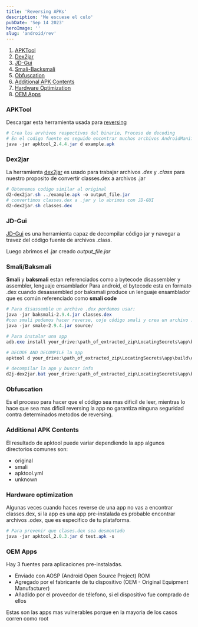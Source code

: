 ```yaml
---
title: 'Reversing APKs'
description: 'Me escuese el culo'
pubDate: 'Sep 14 2023'
heroImage: ''
slug: 'android/rev'
---
```


1. [APKTool](#apktool)
2. [Dex2jar](#dex2jar)
3. [JD-Gui](#jd-gui)
4. [Smali-Backsmali](#smalibaksmali)
5. [Obfuscation](#obfuscation)
6. [Additional APK Contents](#additional-apk-contents)
7. [Hardware Optimization](#hardware-optimization)
8. [OEM Apps](#oem-apps)

### APKTool

Descargar esta herramienta usada para [reversing](https://apktool.org/)

```powershell
# Crea los arvhivos respectivos del binario, Proceso de decoding
# En el codigo fuente es seguido encontrar muchos archivos AndroidManifest.xml en vez de uno que son combinados en uno al final del APK, hacer reversing a la app final  es mejor para examinar el archivo AndroidManifest.xml
java -jar apktool_2.4.4.jar d example.apk
```

### Dex2jar

La herramienta [dex2jar](https://github.com/pxb1988/dex2jar) es usado para trabajar archivos <i>.dex</i> y <i>.class</i> para nuestro proposito de convertir classes.dex a archivos .jar

```powershell
# Obtenemos codigo similar al original
d2-dex2jar.sh ../example.apk -o output_file.jar
# convertimos classes.dex a .jar y lo abrimos con JD-GUI
d2-dex2jar.sh classes.dex

```

### JD-Gui

[JD-Gui](https://java-decompiler.github.io/) es una herramienta capaz de decompilar código jar y navegar a travez del código fuente de archivos .class.

Luego abrimos el .jar creado <i>output_file.jar</i>

### Smali/Baksmali

**Smali** y **baksmali** estan referenciados como a bytecode disassembler y assembler, lenguaje ensamblador
Para android, el bytecode esta en formato .dex cuando desassembled por baksmali produce un lenguaje ensamblador que es común referenciado como **smali code**

```powershell
# Para disassemble un archivo .dex pordemos usar:
java -jar baksmali-2.9.4.jar classes.dex
#con smali podemos hacer reverse, coje código smali y crea un archivo .dex, combinando ambos nos permite desmontar una app, modificarla y luego montarla de nuevo, ojo que la firma no sera igual
java -jar smale-2.9.4.jar source/

# Para instalar una app
adb.exe install your_drive:\path_of_extracted_zip\LocatingSecrets\app\build\outputs\apk\app-debug.apk

# DECODE AND DECOMPILE la app
apktool d your_drive:\path_of_extracted_zip\LocatingSecrets\app\build\outputs\apk\app-debug.apk

# decompilar la app y buscar info
d2j-dex2jar.bat your_drive:\path_of_extracted_zip\LocatingSecrets\app\build\outputs\apk\app-debug.apk –o out_LocatingSecrets.jar

```

### Obfuscation

Es el proceso para hacer que el código sea mas dificil de leer, mientras lo hace que sea mas dificil reversing la app no garantiza ninguna seguridad contra determinados metodos de reversing.

### Additional APK Contents

El resultado de apktool puede variar dependiendo la app algunos directorios comunes son:

- original
- smali
- apktool.yml
- unknown

### Hardware optimization

Algunas veces cuando haces reverse de una app no vas a encontrar classes.dex, si la app es una app pre-instalada es probable encontrar archivos .odex, que es especifico de tu plataforma.

```powershell
# Para prevenir que clases.dex sea desmontado
java -jar apktool_2.0.3.jar d test.apk -s
```

### OEM Apps

Hay 3 fuentes para aplicaciones pre-instaladas.

- Enviado con AOSP (Android Open Source Project) ROM
- Agregado por el fabricante de tu dispositivo (OEM - Original Equipment Manufacturer)
- Añadido por el proveedor de télefono, si el dispositivo fue comprado de ellos

Estas son las apps mas vulnerables porque en la mayoria de los casos corren como root
